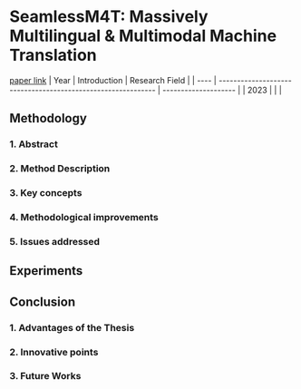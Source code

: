 # SeamlessM4T: Massively Multilingual & Multimodal Machine Translation
[paper link](https://arxiv.org/pdf/2308.11596) 
| Year | Introduction                                                         | Research Field                 |
| ---- | ------------------------------------------------------------ | -------------------- |
| 2023 |          |          |

## Methodology

### 1. Abstract
  
### 2. Method Description 
  
### 3. Key concepts
  
### 4. Methodological improvements


### 5. Issues addressed 
  
## Experiments

## Conclusion

### 1. Advantages of the Thesis
  
### 2. Innovative points
  
### 3. Future Works
 
